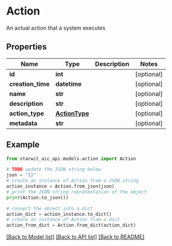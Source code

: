 # Action

An actual action that a system executes

## Properties

Name | Type | Description | Notes
------------ | ------------- | ------------- | -------------
**id** | **int** |  | [optional] 
**creation_time** | **datetime** |  | [optional] 
**name** | **str** |  | [optional] 
**description** | **str** |  | [optional] 
**action_type** | [**ActionType**](ActionType.md) |  | [optional] 
**metadata** | **str** |  | [optional] 

## Example

```python
from starwit_aic_api.models.action import Action

# TODO update the JSON string below
json = "{}"
# create an instance of Action from a JSON string
action_instance = Action.from_json(json)
# print the JSON string representation of the object
print(Action.to_json())

# convert the object into a dict
action_dict = action_instance.to_dict()
# create an instance of Action from a dict
action_from_dict = Action.from_dict(action_dict)
```
[[Back to Model list]](../README.md#documentation-for-models) [[Back to API list]](../README.md#documentation-for-api-endpoints) [[Back to README]](../README.md)


